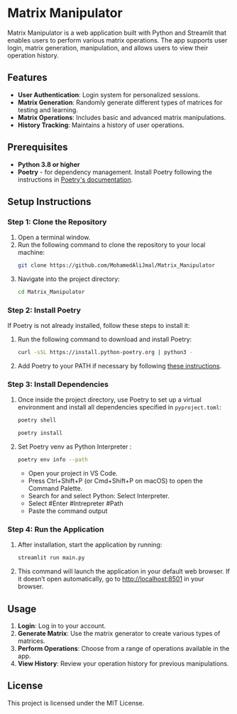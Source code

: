 
# Matrix Manipulator

Matrix Manipulator is a web application built with Python and Streamlit that enables users to perform various matrix operations. The app supports user login, matrix generation, manipulation, and allows users to view their operation history.

## Features

- **User Authentication**: Login system for personalized sessions.
- **Matrix Generation**: Randomly generate different types of matrices for testing and learning.
- **Matrix Operations**: Includes basic and advanced matrix manipulations.
- **History Tracking**: Maintains a history of user operations.

## Prerequisites

- **Python 3.8 or higher**
- **Poetry** - for dependency management. Install Poetry following the instructions in [Poetry's documentation](https://python-poetry.org/docs/#installation).

## Setup Instructions

### Step 1: Clone the Repository

1. Open a terminal window.
2. Run the following command to clone the repository to your local machine:
   ```bash
   git clone https://github.com/MohamedAliJmal/Matrix_Manipulator
   ```
3. Navigate into the project directory:
   ```bash
   cd Matrix_Manipulator
   ```

### Step 2: Install Poetry

If Poetry is not already installed, follow these steps to install it:

1. Run the following command to download and install Poetry:
   ```bash
   curl -sSL https://install.python-poetry.org | python3 -
   ```
2. Add Poetry to your PATH if necessary by following [these instructions](https://python-poetry.org/docs/#installation).

### Step 3: Install Dependencies

1. Once inside the project directory, use Poetry to set up a virtual environment and install all dependencies specified in `pyproject.toml`:
   ```bash
   poetry shell
   ```

   ```bash
   poetry install
   ```
2. Set Poetry venv as Python Interpreter :
   ```bash
   poetry env info --path
   ```
      - Open your project in VS Code.
      - Press Ctrl+Shift+P (or Cmd+Shift+P on macOS) to open the Command Palette.
      - Search for and select Python: Select Interpreter.
      - Select #Enter #Intrepreter #Path
      - Paste  the command output
### Step 4: Run the Application

1. After installation, start the application by running:
   ```bash
   streamlit run main.py
   ```
2. This command will launch the application in your default web browser. If it doesn’t open automatically, go to [http://localhost:8501](http://localhost:8501) in your browser.

## Usage

1. **Login**: Log in to your account.
2. **Generate Matrix**: Use the matrix generator to create various types of matrices.
3. **Perform Operations**: Choose from a range of operations available in the app.
4. **View History**: Review your operation history for previous manipulations.


## License

This project is licensed under the MIT License.